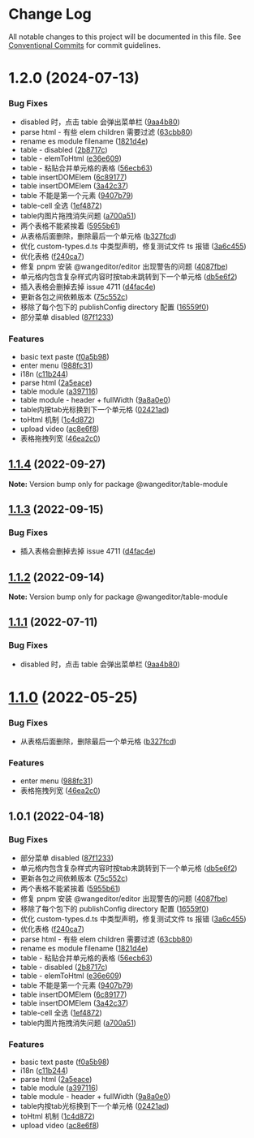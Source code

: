 # Change Log

All notable changes to this project will be documented in this file.
See [Conventional Commits](https://conventionalcommits.org) for commit guidelines.

# 1.2.0 (2024-07-13)


### Bug Fixes

* disabled 时，点击 table 会弹出菜单栏 ([9aa4b80](https://github.com/wangeditor-team/wangEditor/commit/9aa4b80a8c3cd29ca57dd62d69f5811868998f5c))
* parse html - 有些 elem children 需要过滤 ([63cbb80](https://github.com/wangeditor-team/wangEditor/commit/63cbb804c8c7a778a4ee1f4ba8717a11b4b6b5a3))
* rename es module filename ([1821d4e](https://github.com/wangeditor-team/wangEditor/commit/1821d4eef49e64efcb41b848849ca7a5e6472044))
* table - disabled ([2b8717c](https://github.com/wangeditor-team/wangEditor/commit/2b8717c9a1c6853a3311fa6a667df6e0e75b61ee))
* table - elemToHtml ([e36e609](https://github.com/wangeditor-team/wangEditor/commit/e36e6092ef721723169afc8bf0560a47ac9f4dfc))
* table - 粘贴合并单元格的表格 ([56ecb63](https://github.com/wangeditor-team/wangEditor/commit/56ecb6392510d433e092653f0f08183361778a3d))
* table insertDOMElem ([6c89177](https://github.com/wangeditor-team/wangEditor/commit/6c89177878461fd59f128aa44ac175b2a49c3bd6))
* table insertDOMElem ([3a42c37](https://github.com/wangeditor-team/wangEditor/commit/3a42c37c3bc38343e3a0b245d2bfb2abed0bd720))
* table 不能是第一个元素 ([9407b79](https://github.com/wangeditor-team/wangEditor/commit/9407b79604163fece99dd96552487d21afd085e7))
* table-cell 全选 ([1ef4872](https://github.com/wangeditor-team/wangEditor/commit/1ef48729e6d99e7414bc89bc4ef0d66c172fc566))
* table内图片拖拽消失问题 ([a700a51](https://github.com/wangeditor-team/wangEditor/commit/a700a512fa7149da304f3d7c0ffaad8548a3def9))
* 两个表格不能紧挨着 ([5955b61](https://github.com/wangeditor-team/wangEditor/commit/5955b614cf92f65c9ebea47e6719047f3c0d27ea))
* 从表格后面删除，删除最后一个单元格 ([b327fcd](https://github.com/wangeditor-team/wangEditor/commit/b327fcd4669b1b1fad0e8b38b7d88db04c300e37))
* 优化 custom-types.d.ts 中类型声明，修复测试文件 ts 报错 ([3a6c455](https://github.com/wangeditor-team/wangEditor/commit/3a6c4553245bc734dae1e17d605af389971782a2))
* 优化表格 ([f240ca7](https://github.com/wangeditor-team/wangEditor/commit/f240ca71e31ccdea947233a767e3371434af0b6f))
* 修复 pnpm 安装 @wangeditor/editor 出现警告的问题 ([4087fbe](https://github.com/wangeditor-team/wangEditor/commit/4087fbee01c76bdd55e747a5e86c5e4a8d6a8353))
* 单元格内包含复杂样式内容时按tab未跳转到下一个单元格 ([db5e6f2](https://github.com/wangeditor-team/wangEditor/commit/db5e6f20c2c081d193fa80077f91d121be98c2a0))
* 插入表格会删掉去掉 issue 4711 ([d4fac4e](https://github.com/wangeditor-team/wangEditor/commit/d4fac4efd06480457a95c2b06e7472cf6204de58))
* 更新各包之间依赖版本 ([75c552c](https://github.com/wangeditor-team/wangEditor/commit/75c552cc8ed54765bebb86a7ec5329a7fc79e85f))
* 移除了每个包下的 publishConfig directory 配置 ([16559f0](https://github.com/wangeditor-team/wangEditor/commit/16559f052545c111318be760e64291a521bdcc65))
* 部分菜单 disabled ([87f1233](https://github.com/wangeditor-team/wangEditor/commit/87f12332a087072406c1988dc5cef2eae8335375))


### Features

* basic text paste ([f0a5b98](https://github.com/wangeditor-team/wangEditor/commit/f0a5b980c95fa1e2fc59a898c6e0d0723c276c28))
* enter menu ([988fc31](https://github.com/wangeditor-team/wangEditor/commit/988fc31f31de3d37dffbf54abb784cceb8e6118d))
* i18n ([c11b244](https://github.com/wangeditor-team/wangEditor/commit/c11b2440f91b99d40bca18b675c66a22b6e160c9))
* parse html ([2a5eace](https://github.com/wangeditor-team/wangEditor/commit/2a5eace00f33cded50b68e8164748ec2480213fd))
* table module ([a397116](https://github.com/wangeditor-team/wangEditor/commit/a397116de73e088232d9c41828f30f8d56a22dd4))
* table module - header + fullWidth ([9a8a0e0](https://github.com/wangeditor-team/wangEditor/commit/9a8a0e093af944ee7deab674f47c2ec7baae0e63))
* table内按tab光标换到下一个单元格 ([02421ad](https://github.com/wangeditor-team/wangEditor/commit/02421ad7603d20ce8e0d627a0f046c8992ba4934))
* toHtml 机制 ([1c4d872](https://github.com/wangeditor-team/wangEditor/commit/1c4d8729f84aaab6a448f23064b34a20596305e9))
* upload video ([ac8e6f8](https://github.com/wangeditor-team/wangEditor/commit/ac8e6f8b5258e593714676a6f6be359ba525833c))
* 表格拖拽列宽 ([46ea2c0](https://github.com/wangeditor-team/wangEditor/commit/46ea2c0f831b03ebca5fddfd59d682fed0b3476e))





## [1.1.4](https://github.com/wangeditor-team/wangEditor/compare/@wangeditor/table-module@1.1.3...@wangeditor/table-module@1.1.4) (2022-09-27)

**Note:** Version bump only for package @wangeditor/table-module





## [1.1.3](https://github.com/wangeditor-team/wangEditor/compare/@wangeditor/table-module@1.1.2...@wangeditor/table-module@1.1.3) (2022-09-15)


### Bug Fixes

* 插入表格会删掉去掉 issue 4711 ([d4fac4e](https://github.com/wangeditor-team/wangEditor/commit/d4fac4efd06480457a95c2b06e7472cf6204de58))





## [1.1.2](https://github.com/wangeditor-team/wangEditor/compare/@wangeditor/table-module@1.1.1...@wangeditor/table-module@1.1.2) (2022-09-14)

**Note:** Version bump only for package @wangeditor/table-module





## [1.1.1](https://github.com/wangeditor-team/wangEditor/compare/@wangeditor/table-module@1.1.0...@wangeditor/table-module@1.1.1) (2022-07-11)


### Bug Fixes

* disabled 时，点击 table 会弹出菜单栏 ([9aa4b80](https://github.com/wangeditor-team/wangEditor/commit/9aa4b80a8c3cd29ca57dd62d69f5811868998f5c))





# [1.1.0](https://github.com/wangeditor-team/wangEditor/compare/@wangeditor/table-module@1.0.1...@wangeditor/table-module@1.1.0) (2022-05-25)


### Bug Fixes

* 从表格后面删除，删除最后一个单元格 ([b327fcd](https://github.com/wangeditor-team/wangEditor/commit/b327fcd4669b1b1fad0e8b38b7d88db04c300e37))


### Features

* enter menu ([988fc31](https://github.com/wangeditor-team/wangEditor/commit/988fc31f31de3d37dffbf54abb784cceb8e6118d))
* 表格拖拽列宽 ([46ea2c0](https://github.com/wangeditor-team/wangEditor/commit/46ea2c0f831b03ebca5fddfd59d682fed0b3476e))





## 1.0.1 (2022-04-18)


### Bug Fixes

* 部分菜单 disabled ([87f1233](https://github.com/wangeditor-team/wangEditor/commit/87f12332a087072406c1988dc5cef2eae8335375))
* 单元格内包含复杂样式内容时按tab未跳转到下一个单元格 ([db5e6f2](https://github.com/wangeditor-team/wangEditor/commit/db5e6f20c2c081d193fa80077f91d121be98c2a0))
* 更新各包之间依赖版本 ([75c552c](https://github.com/wangeditor-team/wangEditor/commit/75c552cc8ed54765bebb86a7ec5329a7fc79e85f))
* 两个表格不能紧挨着 ([5955b61](https://github.com/wangeditor-team/wangEditor/commit/5955b614cf92f65c9ebea47e6719047f3c0d27ea))
* 修复 pnpm 安装 @wangeditor/editor 出现警告的问题 ([4087fbe](https://github.com/wangeditor-team/wangEditor/commit/4087fbee01c76bdd55e747a5e86c5e4a8d6a8353))
* 移除了每个包下的 publishConfig directory 配置 ([16559f0](https://github.com/wangeditor-team/wangEditor/commit/16559f052545c111318be760e64291a521bdcc65))
* 优化 custom-types.d.ts 中类型声明，修复测试文件 ts 报错 ([3a6c455](https://github.com/wangeditor-team/wangEditor/commit/3a6c4553245bc734dae1e17d605af389971782a2))
* 优化表格 ([f240ca7](https://github.com/wangeditor-team/wangEditor/commit/f240ca71e31ccdea947233a767e3371434af0b6f))
* parse html - 有些 elem children 需要过滤 ([63cbb80](https://github.com/wangeditor-team/wangEditor/commit/63cbb804c8c7a778a4ee1f4ba8717a11b4b6b5a3))
* rename es module filename ([1821d4e](https://github.com/wangeditor-team/wangEditor/commit/1821d4eef49e64efcb41b848849ca7a5e6472044))
* table - 粘贴合并单元格的表格 ([56ecb63](https://github.com/wangeditor-team/wangEditor/commit/56ecb6392510d433e092653f0f08183361778a3d))
* table - disabled ([2b8717c](https://github.com/wangeditor-team/wangEditor/commit/2b8717c9a1c6853a3311fa6a667df6e0e75b61ee))
* table - elemToHtml ([e36e609](https://github.com/wangeditor-team/wangEditor/commit/e36e6092ef721723169afc8bf0560a47ac9f4dfc))
* table 不能是第一个元素 ([9407b79](https://github.com/wangeditor-team/wangEditor/commit/9407b79604163fece99dd96552487d21afd085e7))
* table insertDOMElem ([6c89177](https://github.com/wangeditor-team/wangEditor/commit/6c89177878461fd59f128aa44ac175b2a49c3bd6))
* table insertDOMElem ([3a42c37](https://github.com/wangeditor-team/wangEditor/commit/3a42c37c3bc38343e3a0b245d2bfb2abed0bd720))
* table-cell 全选 ([1ef4872](https://github.com/wangeditor-team/wangEditor/commit/1ef48729e6d99e7414bc89bc4ef0d66c172fc566))
* table内图片拖拽消失问题 ([a700a51](https://github.com/wangeditor-team/wangEditor/commit/a700a512fa7149da304f3d7c0ffaad8548a3def9))


### Features

* basic text paste ([f0a5b98](https://github.com/wangeditor-team/wangEditor/commit/f0a5b980c95fa1e2fc59a898c6e0d0723c276c28))
* i18n ([c11b244](https://github.com/wangeditor-team/wangEditor/commit/c11b2440f91b99d40bca18b675c66a22b6e160c9))
* parse html ([2a5eace](https://github.com/wangeditor-team/wangEditor/commit/2a5eace00f33cded50b68e8164748ec2480213fd))
* table module ([a397116](https://github.com/wangeditor-team/wangEditor/commit/a397116de73e088232d9c41828f30f8d56a22dd4))
* table module - header + fullWidth ([9a8a0e0](https://github.com/wangeditor-team/wangEditor/commit/9a8a0e093af944ee7deab674f47c2ec7baae0e63))
* table内按tab光标换到下一个单元格 ([02421ad](https://github.com/wangeditor-team/wangEditor/commit/02421ad7603d20ce8e0d627a0f046c8992ba4934))
* toHtml 机制 ([1c4d872](https://github.com/wangeditor-team/wangEditor/commit/1c4d8729f84aaab6a448f23064b34a20596305e9))
* upload video ([ac8e6f8](https://github.com/wangeditor-team/wangEditor/commit/ac8e6f8b5258e593714676a6f6be359ba525833c))
